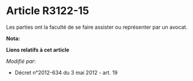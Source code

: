 # Article R3122-15

Les parties ont la faculté de se faire assister ou représenter par un avocat.

**Nota:**



**Liens relatifs à cet article**

_Modifié par_:

  - Décret n°2012-634 du 3 mai 2012 - art. 19
